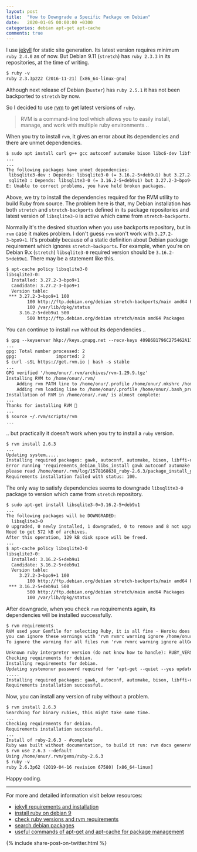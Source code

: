 ```yaml
---
layout: post
title:  "How to Downgrade a Specific Package on Debian"
date:   2020-01-05 00:00:00 +0300
categories: debian apt-get apt-cache
comments: true
---
```


I use [jekyll](https://jekyllrb.com/) for static site generation. Its latest version requires minimum `ruby 2.4.0` as of now. But Debian 9.11 (`stretch`) has `ruby 2.3.3` in its repositories, at the time of writing.

```txt
$ ruby -v
ruby 2.3.3p222 (2016-11-21) [x86_64-linux-gnu]
```

Although next release of Debian (`buster`) has `ruby 2.5.1` it has not been backported to `stretch` by now.

So I decided to use [rvm](https://rvm.io/) to get latest versions of `ruby`.
> RVM is a command-line tool which allows you to easily install, manage, and work with multiple ruby environments ..

When you try to install `rvm`, it gives an error about its dependencies and there are unmet dependencies.

```txt
$ sudo apt install curl g++ gcc autoconf automake bison libc6-dev libffi-dev libgdbm-dev libncurses5-dev libsqlite3-dev libtool libyaml-dev make pkg-config sqlite3 zlib1g-dev libgmp-dev libreadline-dev libssl-dev
...
...
The following packages have unmet dependencies:
 libsqlite3-dev : Depends: libsqlite3-0 (= 3.16.2-5+deb9u1) but 3.27.2-3~bpo9+1 is to be installed
 sqlite3 : Depends: libsqlite3-0 (= 3.16.2-5+deb9u1) but 3.27.2-3~bpo9+1 is to be installed
E: Unable to correct problems, you have held broken packages.
```

Above, we try to install the dependencies required for the RVM utility to build Ruby from source. The problem here is that, my Debian installation has both `stretch` and `stretch-backports` defined in its package repositories and latest version of `libsqlite3-0` is active which came from `stretch-backports`.

Normally it's the desired situation when you use backports repository, but in `rvm` case it makes problem. I don't guess `rvm` won't work with `3.27.2-3~bpo9+1`. It's probably because of a static definition about Debian package requirement which ignores `stretch-backports`. For example, when you're on Debian 9.x (`stretch`) `libsqlite3-0` required version should be `3.16.2-5+deb9u1`. There may be a statement like this.

```txt
$ apt-cache policy libsqlite3-0
libsqlite3-0:
  Installed: 3.27.2-3~bpo9+1
  Candidate: 3.27.2-3~bpo9+1
  Version table:
 *** 3.27.2-3~bpo9+1 100
        100 http://ftp.debian.org/debian stretch-backports/main amd64 Packages
        100 /var/lib/dpkg/status
     3.16.2-5+deb9u1 500
        500 http://ftp.debian.org/debian stretch/main amd64 Packages
```

You can continue to install `rvm` without its dependencies ..

```txt
$ gpg --keyserver hkp://keys.gnupg.net --recv-keys 409B6B1796C275462A1703113804BB82D39DC0E3 7D2BAF1CF37B13E2069D6956105BD0E739499BDB
...
gpg: Total number processed: 2
gpg:               imported: 2
$ curl -sSL https://get.rvm.io | bash -s stable
...
GPG verified '/home/onur/.rvm/archives/rvm-1.29.9.tgz'
Installing RVM to /home/onur/.rvm/
    Adding rvm PATH line to /home/onur/.profile /home/onur/.mkshrc /home/onur/.bashrc /home/onur/.zshrc.
    Adding rvm loading line to /home/onur/.profile /home/onur/.bash_profile /home/onur/.zlogin.
Installation of RVM in /home/onur/.rvm/ is almost complete:
...
Thanks for installing RVM 🙏
...
$ source ~/.rvm/scripts/rvm
...
```

.. but practically it doesn't work when you try to install a `ruby` version.

```txt
$ rvm install 2.6.3
...
Updating system.....
Installing required packages: gawk, autoconf, automake, bison, libffi-dev, libgdbm-dev, libncurses5-dev, libsqlite3-dev, libtool, libyaml-dev, sqlite3, libgmp-dev, libreadline-dev, libssl-dev.....
Error running 'requirements_debian_libs_install gawk autoconf automake bison libffi-dev libgdbm-dev libncurses5-dev libsqlite3-dev libtool libyaml-dev sqlite3 libgmp-dev libreadline-dev libssl-dev',
please read /home/onur/.rvm/log/1578168638_ruby-2.6.3/package_install_gawk_autoconf_automake_bison_libffi-dev_libgdbm-dev_libncurses5-dev_libsqlite3-dev_libtool_libyaml-dev_sqlite3_libgmp-dev_libreadline-dev_libssl-dev.log
Requirements installation failed with status: 100.
```

The only way to satisfy dependencies seems to downgrade `libsqlite3-0` package to version which came from `stretch` repository.

```txt
$ sudo apt-get install libsqlite3-0=3.16.2-5+deb9u1
...
The following packages will be DOWNGRADED:
  libsqlite3-0
0 upgraded, 0 newly installed, 1 downgraded, 0 to remove and 8 not upgraded.
Need to get 572 kB of archives.
After this operation, 129 kB disk space will be freed.
...
$ apt-cache policy libsqlite3-0
libsqlite3-0:
  Installed: 3.16.2-5+deb9u1
  Candidate: 3.16.2-5+deb9u1
  Version table:
     3.27.2-3~bpo9+1 100
        100 http://ftp.debian.org/debian stretch-backports/main amd64 Packages
 *** 3.16.2-5+deb9u1 500
        500 http://ftp.debian.org/debian stretch/main amd64 Packages
        100 /var/lib/dpkg/status
```

After downgrade, when you check `rvm` requirements again, its dependencies will be installed successfully.

```txt
$ rvm requirements
RVM used your Gemfile for selecting Ruby, it is all fine - Heroku does that too,
you can ignore these warnings with 'rvm rvmrc warning ignore /home/onur/github/csonuryilmaz/csonuryilmaz.github.io/Gemfile'.
To ignore the warning for all files run 'rvm rvmrc warning ignore allGemfiles'.

Unknown ruby interpreter version (do not know how to handle): RUBY_VERSION.
Checking requirements for debian.
Installing requirements for debian.
Updating systemonur password required for 'apt-get --quiet --yes update':
.....
Installing required packages: gawk, autoconf, automake, bison, libffi-dev, libgdbm-dev, libncurses5-dev, libsqlite3-dev, libtool, libyaml-dev, sqlite3, libgmp-dev, libreadline-dev, libssl-dev................
Requirements installation successful.
```

Now, you can install any version of ruby without a problem.

```txt
$ rvm install 2.6.3
Searching for binary rubies, this might take some time.
...
Checking requirements for debian.
Requirements installation successful.
...
Install of ruby-2.6.3 - #complete
Ruby was built without documentation, to build it run: rvm docs generate-ri
$ rvm use 2.6.3 --default
Using /home/onur/.rvm/gems/ruby-2.6.3
$ ruby -v
ruby 2.6.3p62 (2019-04-16 revision 67580) [x86_64-linux]
```

Happy coding.

---

For more and detailed information visit below resources:

- [jekyll requirements and installation](https://jekyllrb.com/docs/installation/)
- [install ruby on debian 9](https://linuxize.com/post/how-to-install-ruby-on-debian-9/)
- [check ruby versions and rvm requirements](https://stackoverflow.com/a/18947112/1750142)
- [search debian packages](https://www.debian.org/distrib/packages#search_packages)
- [useful commands of apt-get and apt-cache for package management](https://www.tecmint.com/useful-basic-commands-of-apt-get-and-apt-cache-for-package-management/)

{% include share-post-on-twitter.html %}

